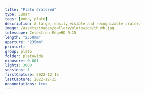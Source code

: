 ```yaml
---
title: "Plato Cratered"
type: Lunar
tags: [moon, plato]
description: A large, easily visible and recognizable crater.
image: /assets/images/gallery/platowide/thumb.jpg
telescope: Celestron EdgeHD 9.25
length: "2350mm"
aperture: "235mm"
printurl: 
group: plato
folder: platowide
exposure: 0.001
lights: 3000
sessions: 1
firstCapture: 2022-12-15 
lastCapture: 2022-12-15
noannotations: true
---
```

